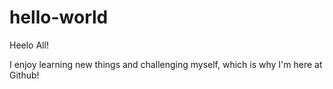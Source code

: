 # hello-world

Heelo All!

I enjoy learning new things and challenging myself, which is why I'm here at Github!
